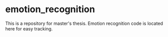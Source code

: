 # emotion_recognition
This is a repository for master's thesis. Emotion recognition code is located here for easy tracking. 
